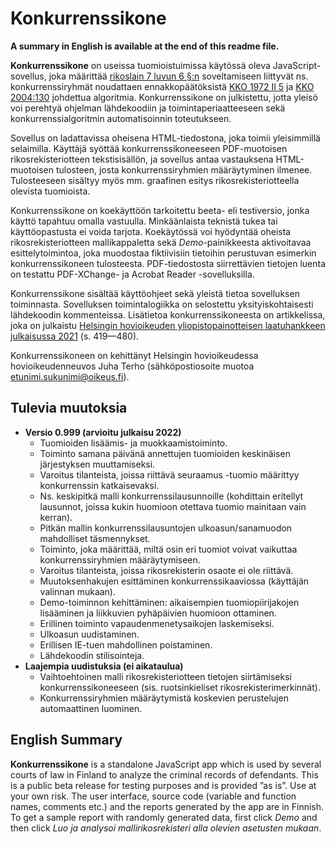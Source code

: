 # Konkurrenssikone

**A summary in English is available at the end of this readme file.**

**Konkurrenssikone** on useissa tuomioistuimissa käytössä oleva JavaScript-sovellus, joka määrittää [rikoslain 7 luvun 6 §:n](https://www.finlex.fi/fi/laki/ajantasa/1889/18890039001#L7P6) soveltamiseen liittyvät ns. konkurrenssiryhmät noudattaen ennakkopäätöksistä [KKO 1972 II 5](https://finlex.fi/fi/oikeus/kko/kko/1972/19720005t) ja [KKO 2004:130](https://finlex.fi/fi/oikeus/kko/kko/2004/20040130) johdettua algoritmia. Konkurrenssikone on julkistettu, jotta yleisö voi perehtyä ohjelman lähdekoodiin ja toimintaperiaatteeseen sekä konkurrenssialgoritmin automatisoinnin toteutukseen.

Sovellus on ladattavissa oheisena HTML-tiedostona, joka toimii yleisimmillä selaimilla. Käyttäjä syöttää konkurrenssikoneeseen PDF-muotoisen rikosrekisteriotteen tekstisisällön, ja sovellus antaa vastauksena HTML-muotoisen tulosteen, josta konkurrenssiryhmien määräytyminen ilmenee. Tulosteeseen sisältyy myös mm. graafinen esitys rikosrekisteriotteella olevista tuomioista.

Konkurrenssikone on koekäyttöön tarkoitettu beeta- eli testiversio, jonka käyttö tapahtuu omalla vastuulla. Minkäänlaista teknistä tukea tai käyttöopastusta ei voida tarjota. Koekäytössä voi hyödyntää oheista rikosrekisteriotteen mallikappaletta sekä *Demo*-painikkeesta aktivoitavaa esittelytoimintoa, joka muodostaa fiktiivisiin tietoihin perustuvan esimerkin konkurrenssikoneen tulosteesta. PDF-tiedostosta siirrettävien tietojen luenta on testattu PDF-XChange- ja Acrobat Reader -sovelluksilla.

Konkurrenssikone sisältää käyttöohjeet sekä yleistä tietoa sovelluksen toiminnasta. Sovelluksen toimintalogiikka on selostettu yksityiskohtaisesti lähdekoodin kommenteissa. Lisätietoa konkurrenssikoneesta on artikkelissa, joka on julkaistu [Helsingin hovioikeuden yliopistopainotteisen laatuhankkeen julkaisussa 2021](https://oikeus.fi/material/collections/20210407093422/7PNsJ7hZR/Valittuja_kysymyksia_rikos-_prosessi-_ja_vahingonkorvausoikeudesta_I_2021.pdf) (s. 419—480).

Konkurrenssikoneen on kehittänyt Helsingin hovioikeudessa hovioikeudenneuvos Juha Terho (sähköpostiosoite muotoa etunimi.sukunimi@oikeus.fi).

## Tulevia muutoksia

- **Versio 0.999 (arvioitu julkaisu 2022)**
    - Tuomioiden lisäämis- ja muokkaamistoiminto.
    - Toiminto samana päivänä annettujen tuomioiden keskinäisen järjestyksen muuttamiseksi.
    - Varoitus tilanteista, joissa riittävä seuraamus -tuomio määrittyy konkurrenssin katkaisevaksi.
    - Ns. keskipitkä malli konkurrenssilausunnoille (kohdittain eritellyt lausunnot, joissa kukin huomioon otettava tuomio mainitaan vain kerran).
    - Pitkän mallin konkurrenssilausuntojen ulkoasun/sanamuodon mahdolliset täsmennykset.
    - Toiminto, joka määrittää, miltä osin eri tuomiot voivat vaikuttaa konkurrenssiryhmien määräytymiseen.
    - Varoitus tilanteista, joissa rikosrekisterin osaote ei ole riittävä.
    - Muutoksenhakujen esittäminen konkurrenssikaaviossa (käyttäjän valinnan mukaan).
	- Demo-toiminnon kehittäminen: aikaisempien tuomiopiirijakojen lisääminen ja liikkuvien pyhäpäivien huomioon ottaminen.
    - Erillinen toiminto vapaudenmenetysaikojen laskemiseksi.
    - Ulkoasun uudistaminen.
	- Erillisen IE-tuen mahdollinen poistaminen.
	- Lähdekoodin stilisointeja.
- **Laajempia uudistuksia (ei aikataulua)**
	- Vaihtoehtoinen malli rikosrekisteriotteen tietojen siirtämiseksi konkurrenssikoneeseen (sis. ruotsinkieliset rikosrekisterimerkinnät).
	- Konkurrenssiryhmien määräytymistä koskevien perustelujen automaattinen luominen.

## English Summary

**Konkurrenssikone** is a standalone JavaScript app which is used by several courts of law in Finland to analyze the criminal records of defendants. This is a public beta release for testing purposes and is provided ”as is”. Use at your own risk. The user interface, source code (variable and function names, comments etc.) and the reports generated by the app are in Finnish. To get a sample report with randomly generated data, first click *Demo* and then click *Luo ja analysoi mallirikosrekisteri alla olevien asetusten mukaan*.

